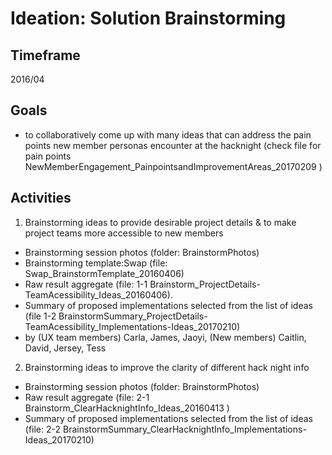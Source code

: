 # Ideation: Solution Brainstorming

## Timeframe

2016/04

## Goals

* to collaboratively come up with many ideas that can address the pain points new member personas encounter at the hacknight (check file for pain points NewMemberEngagement_PainpointsandImprovementAreas_20170209 )

## Activities

1. Brainstorming ideas to provide desirable project details & to make project teams more accessible to new members 
 * Brainstorming session photos (folder: BrainstormPhotos)
 * Brainstorming template:Swap (file: Swap_BrainstormTemplate_20160406)
 * Raw result aggregate (file: 1-1 Brainstorm_ProjectDetails-TeamAcessibility_Ideas_20160406).  
 * Summary of proposed implementations selected from the list of ideas (file 1-2 BrainstormSummary_ProjectDetails-TeamAcessibility_Implementations-Ideas_20170210)
 * by (UX team members) Carla, James, Jaoyi, (New members) Caitlin, David, Jersey, Tess

2. Brainstorming ideas to improve the clarity of different hack night info
 * Brainstorming session photos (folder: BrainstormPhotos)
 * Raw result aggregate (file: 2-1 Brainstorm_ClearHacknightInfo_Ideas_20160413 )
 * Summary of proposed implementations selected from the list of ideas (file: 2-2 BrainstormSummary_ClearHacknightInfo_Implementations-Ideas_20170210)

